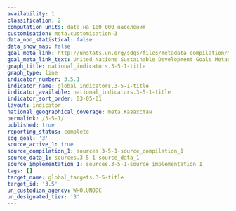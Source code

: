 ```yaml
---
availability: 1
classification: 2
computation_units: data.на 100 000 населения
customisation: meta.customisation-3
data_non_statistical: false
data_show_map: false
goal_meta_link: http://unstats.un.org/sdgs/files/metadata-compilation/Metadata-Goal-3.pdf
goal_meta_link_text: United Nations Sustainable Development Goals Metadata (pdf 865kB)
graph_title: national_indicators.3-5-1-title
graph_type: line
indicator_number: 3.5.1
indicator_name: global_indicators.3-5-1-title
indicator_available: national_indicators.3-5-1-title
indicator_sort_order: 03-05-01
layout: indicator
national_geographical_coverage: meta.Казахстан
permalink: /3-5-1/
published: true
reporting_status: complete
sdg_goal: '3'
source_active_1: true
source_compilation_1: sources.3-5-1-source_compilation_1
source_data_1: sources.3-5-1-source_data_1
source_implementation_1: sources.3-5-1-source_implementation_1
tags: []
target_name: global_targets.3-5-title
target_id: '3.5'
un_custodian_agency: WHO,UNODC
un_designated_tier: '3'
---
```

